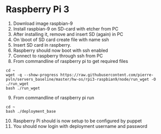 # Raspberry Pi 3

1. Download image raspbian-9
2. Install raspbian-9 on SD-card with etcher from PC
3. After installing it, remove and insert SD (again) in PC
4. On \boot of SD card create file with name ssh
5. Insert SD card in raspberry. 
6. Raspberry should now boot with ssh enabled
7. Connect to raspberry through ssh from PC
8. From commandline of raspberry pi to get required files
``` 
cd ~
wget -q --show-progress https://raw.githubusercontent.com/pierre-pvln/servers_baseline/master/hw-os/rpi3-raspbian9/node/run_wget -O ./run_wget
bash ./run_wget

```
9. From commandline of raspberry pi run
``` 
cd ~
bash ./deployment_base

```
10. Raspberry Pi should is now setup to be configured by puppet
11. You should now login with deployment username and password
